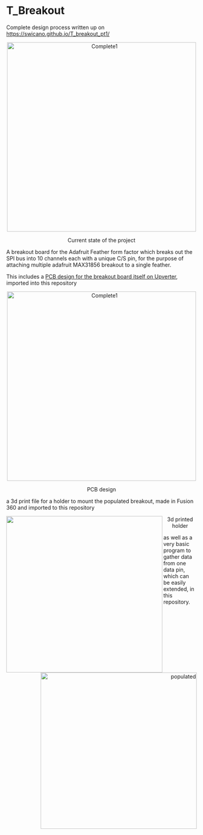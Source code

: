 # T_Breakout

Complete design process written up on https://swicano.github.io/T_breakout_pt1/

<p align="center">
  <img src="https://raw.githubusercontent.com/Swicano/swicano.github.io/master/images/T_breakout/Complete1.jpg" alt="Complete1" align="center" width="500" />
  <p align="center"> Current state of the project </p>
</p>

A breakout board for the Adafruit Feather form factor which breaks out the SPI bus into 10 channels each with a unique C/S pin, for the purpose of attaching multiple adafruit MAX31856 breakout to a single feather.

This includes a [PCB design for the breakout board itself on Upverter](https://upverter.com/design/swicano/06dc52c63de35df1/kompass-iii/), imported into this repository
<p align="center">
  <img src="https://raw.githubusercontent.com/Swicano/swicano.github.io/master/images/T_breakout2/Breakout%20PCB%20layout%20v1.JPG" alt="Complete1" align="center" width="500" />
  <p align="center"> PCB design </p>
</p>
a 3d print file for a holder to mount the populated breakout, made in Fusion 360 and imported to this repository

<p>
<p align="center">
    <p align="left"><img src="https://raw.githubusercontent.com/Swicano/swicano.github.io/master/images/T_breakout2/Thermocouple_reader_unpopulated.PNG" align="left" width="413"/></p>
    <p align="right"><img src="https://raw.githubusercontent.com/Swicano/swicano.github.io/master/images/T_breakout2/Thermocouple_reader_populated.png" alt="populated" align="right" width="413"/></p>
</p>
<p align="center"> 3d printed holder </p>
</p>

<p>
as well as a very basic program to gather data from one data pin, which can be easily extended, in this repository.
</p>
